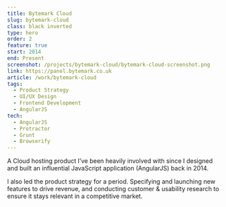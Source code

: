 ```yaml
---
title: Bytemark Cloud
slug: bytemark-cloud
class: black inverted
type: hero
order: 2
feature: true
start: 2014
end: Present
screenshot: /projects/bytemark-cloud/bytemark-cloud-screenshot.png
link: https://panel.bytemark.co.uk
article: /work/bytemark-cloud
tags:
  - Product Strategy
  - UI/UX Design
  - Frontend Development
  - AngularJS
tech:
  - AngularJS
  - Protractor
  - Grunt
  - Browserify
---
```

A Cloud hosting product I’ve been heavily involved with since I designed and built an influential JavaScript application (AngularJS) back in 2014.

I also led the product strategy for a period. Specifying and launching new features to drive revenue, and conducting customer & usability research to ensure it stays relevant in a competitive market.
